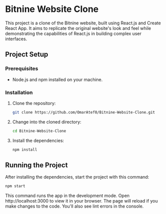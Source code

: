 # Bitnine Website Clone

This project is a clone of the Bitnine website, built using React.js and Create React App. It aims to replicate the original website's look and feel while demonstrating the capabilities of React.js in building complex user interfaces.

## Project Setup

### Prerequisites

- Node.js and npm installed on your machine.

### Installation

1. Clone the repository:
    ```bash
    git clone https://github.com/OmarAtef0/Bitnine-Website-Clone.git
    ```

2. Change into the cloned directory:
    ```bash
    cd Bitnine-Website-Clone
    ```

3. Install the dependencies:
    ```bash
    npm install
    ```

## Running the Project

After installing the dependencies, start the project with this command:

```bash
npm start
```
This command runs the app in the development mode. Open http://localhost:3000 to view it in your browser. The page will reload if you make changes to the code. You'll also see lint errors in the console.
